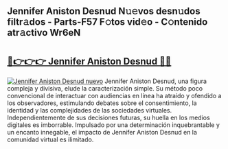 ## Jennifer Aniston Desnud N𝚞𝚎vos desn𝚞dos filtr𝚊dos - Parts-F57 F𝚘tos vid𝚎o - C𝚘ntenido atr𝚊ctivo Wr6eN

# <h2><a href="http://mbbgvm.tromn.icu/?c=Jennifer+Aniston+Desnud">🔗👉👉👉 Jennifer Aniston Desnud 🔗🔗</a></h2>

[![Jennifer Aniston Desnud nuevo](https://i.imgur.com/pEAQMta.gif)](http://mbbgvm.tromn.icu/?c=Jennifer+Aniston+Desnud)
Jennifer Aniston Desnud, una figura compleja y divisiva, elude la caracterización simple. Su método poco convencional de interactuar con audiencias en línea ha atraído y ofendido a los observadores, estimulando debates sobre el consentimiento, la identidad y las complejidades de las sociedades virtuales. Independientemente de sus decisiones futuras, su huella en los medios digitales es imborrable. Impulsado por una determinación inquebrantable y un encanto innegable, el impacto de Jennifer Aniston Desnud en la comunidad virtual es ilimitado.
